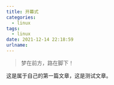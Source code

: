 ```yaml
---
title: 开幕式
categories:
  - linux
tags:
  - linux
date: 2021-12-14 22:18:59
urlname:
---
```


> 梦在前方，路在脚下！

这是属于自己的第一篇文章，这是测试文章。
